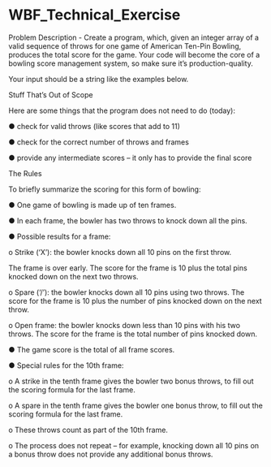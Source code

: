 # WBF_Technical_Exercise

Problem Description -
Create a program, which, given an integer array of a valid sequence of throws for one game
of American Ten-Pin Bowling, produces the total score for the game. 
Your code will become the core of a bowling score management system, so make sure it’s production-quality.

Your input should be a string like the examples below. 


Stuff That’s Out of Scope

Here are some things that the program does not need to do (today):

● check for valid throws (like scores that add to 11)

● check for the correct number of throws and frames

● provide any intermediate scores – it only has to provide the final score

The Rules

To briefly summarize the scoring for this form of bowling:

● One game of bowling is made up of ten frames.

● In each frame, the bowler has two throws to knock down all the pins.

● Possible results for a frame:

o Strike (‘X’): the bowler knocks down all 10 pins on the first throw.

The frame is over early. The score for the frame is 10 plus the total pins
knocked down on the next two throws.

o Spare (‘/’): the bowler knocks down all 10 pins using two throws.
The score for the frame is 10 plus the number of pins knocked down on the
next throw.

o Open frame: the bowler knocks down less than 10 pins with his two throws.
The score for the frame is the total number of pins knocked down.

● The game score is the total of all frame scores.

● Special rules for the 10th frame:

o A strike in the tenth frame gives the bowler two bonus throws, to fill out the
scoring formula for the last frame.

o A spare in the tenth frame gives the bowler one bonus throw, to fill out the
scoring formula for the last frame.

o These throws count as part of the 10th frame.

o The process does not repeat – for example, knocking down all 10 pins on a
bonus throw does not provide any additional bonus throws.
